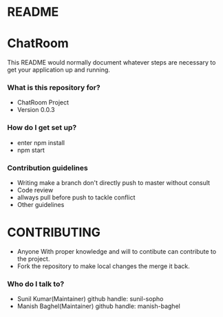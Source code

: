 # README #

# ChatRoom

This README would normally document whatever steps are necessary to get your application up and running.

### What is this repository for? ###

* ChatRoom Project
* Version 0.0.3

### How do I get set up? ###

* enter npm install
* npm start

### Contribution guidelines ###

* Writing make a branch don't directly push to master without consult
* Code review
* allways pull before push to tackle conflict
* Other guidelines

# CONTRIBUTING #
* Anyone With proper knowledge and will to contibute can contribute to the project.
* Fork the repository to make local changes the merge it back.

### Who do I talk to? ###

* Sunil Kumar(Maintainer) github handle: sunil-sopho
* Manish Baghel(Maintainer) github handle: manish-baghel
